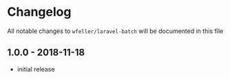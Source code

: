 # Changelog

All notable changes to `wfeller/laravel-batch` will be documented in this file

## 1.0.0 - 2018-11-18

- initial release
